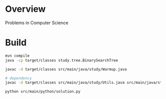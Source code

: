 # Overview
Problems in Computer Science


# Build
```bash
mvn compile
java -cp target/classes study.tree.BinarySearchTree

javac -d target/classes src/main/java/study/Warmup.java

# dependency
javac -d target/classes src/main/java/study/Utils.java src/main/java/study/array/RotateMatrix.java

python src/main/python/solution.py
```
